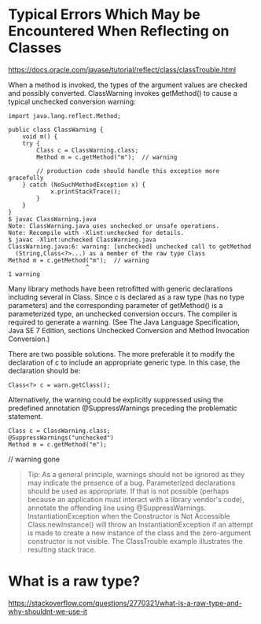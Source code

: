 # Typical Errors Which May be Encountered When Reflecting on Classes
https://docs.oracle.com/javase/tutorial/reflect/class/classTrouble.html

When a method is invoked, the types of the argument values are checked and possibly converted. ClassWarning invokes getMethod() to cause a typical unchecked conversion warning:

```
import java.lang.reflect.Method;

public class ClassWarning {
    void m() {
	try {
	    Class c = ClassWarning.class;
	    Method m = c.getMethod("m");  // warning

        // production code should handle this exception more gracefully
	} catch (NoSuchMethodException x) {
    	    x.printStackTrace();
    	}
    }
}
$ javac ClassWarning.java
Note: ClassWarning.java uses unchecked or unsafe operations.
Note: Recompile with -Xlint:unchecked for details.
$ javac -Xlint:unchecked ClassWarning.java
ClassWarning.java:6: warning: [unchecked] unchecked call to getMethod
  (String,Class<?>...) as a member of the raw type Class
Method m = c.getMethod("m");  // warning
                      ^
1 warning
```
Many library methods have been retrofitted with generic declarations including several in Class. Since c is declared as a raw type (has no type parameters) and the corresponding parameter of getMethod() is a parameterized type, an unchecked conversion occurs. The compiler is required to generate a warning. (See The Java Language Specification, Java SE 7 Edition, sections Unchecked Conversion and Method Invocation Conversion.)

There are two possible solutions. The more preferable it to modify the declaration of c to include an appropriate generic type. In this case, the declaration should be:
```
Class<?> c = warn.getClass();
```
Alternatively, the warning could be explicitly suppressed using the predefined annotation @SuppressWarnings preceding the problematic statement.
```
Class c = ClassWarning.class;
@SuppressWarnings("unchecked")
Method m = c.getMethod("m");  
```
// warning gone
> Tip: As a general principle, warnings should not be ignored as they may indicate the presence of a bug. Parameterized declarations should be used as appropriate. If that is not possible (perhaps because an application must interact with a library vendor's code), annotate the offending line using @SuppressWarnings.
> InstantiationException when the Constructor is Not Accessible
> Class.newInstance() will throw an InstantiationException if an attempt is made to create a new instance of the class and the zero-argument constructor is not visible. The ClassTrouble example illustrates the resulting stack trace.

# What is a raw type?
https://stackoverflow.com/questions/2770321/what-is-a-raw-type-and-why-shouldnt-we-use-it

